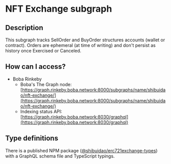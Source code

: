 # NFT Exchange subgraph

## Description

This subgraph tracks SellOrder and BuyOrder structures accounts (wallet or contract). Orders are ephemeral (at time of writing) and don't persist as history once Exercised or Canceled.

## How can I access?

 * Boba Rinkeby
   * Boba's The Graph node: [https://graph.rinkeby.boba.network:8000/subgraphs/name/shibuidao/nft-exchange/](https://graph.rinkeby.boba.network:8000/subgraphs/name/shibuidao/nft-exchange/)
   * Indexing status API: [https://graph.rinkeby.boba.network:8030/graphql](https://graph.rinkeby.boba.network:8030/graphql)

## Type definitions

There is a published NPM package ([@shibuidao/erc721exchange-types](https://www.npmjs.com/package/@shibuidao/erc721exchange-types)) with a GraphQL schema file and TypeScript typings.
